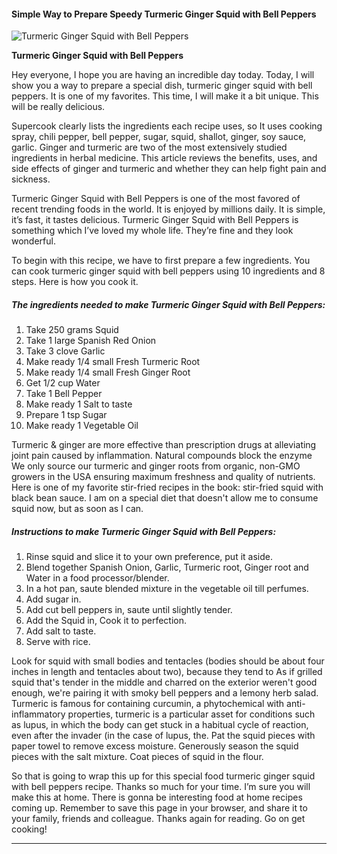             

#### Simple Way to Prepare Speedy Turmeric Ginger Squid with Bell Peppers

![Turmeric Ginger Squid with Bell Peppers](https://img-global.cpcdn.com/recipes/20404044/751x532cq70/turmeric-ginger-squid-with-bell-peppers-recipe-main-photo.jpg)

**Turmeric Ginger Squid with Bell Peppers**

Hey everyone, I hope you are having an incredible day today. Today, I will show you a way to prepare a special dish, turmeric ginger squid with bell peppers. It is one of my favorites. This time, I will make it a bit unique. This will be really delicious.

Supercook clearly lists the ingredients each recipe uses, so It uses cooking spray, chili pepper, bell pepper, sugar, squid, shallot, ginger, soy sauce, garlic. Ginger and turmeric are two of the most extensively studied ingredients in herbal medicine. This article reviews the benefits, uses, and side effects of ginger and turmeric and whether they can help fight pain and sickness.

Turmeric Ginger Squid with Bell Peppers is one of the most favored of recent trending foods in the world. It is enjoyed by millions daily. It is simple, it’s fast, it tastes delicious. Turmeric Ginger Squid with Bell Peppers is something which I’ve loved my whole life. They’re fine and they look wonderful.

To begin with this recipe, we have to first prepare a few ingredients. You can cook turmeric ginger squid with bell peppers using 10 ingredients and 8 steps. Here is how you cook it.

##### The ingredients needed to make Turmeric Ginger Squid with Bell Peppers:

1.  Take 250 grams Squid
2.  Take 1 large Spanish Red Onion
3.  Take 3 clove Garlic
4.  Make ready 1/4 small Fresh Turmeric Root
5.  Make ready 1/4 small Fresh Ginger Root
6.  Get 1/2 cup Water
7.  Take 1 Bell Pepper
8.  Make ready 1 Salt to taste
9.  Prepare 1 tsp Sugar
10.  Make ready 1 Vegetable Oil

Turmeric & ginger are more effective than prescription drugs at alleviating joint pain caused by inflammation. Natural compounds block the enzyme We only source our turmeric and ginger roots from organic, non-GMO growers in the USA ensuring maximum freshness and quality of nutrients. Here is one of my favorite stir-fried recipes in the book: stir-fried squid with black bean sauce. I am on a special diet that doesn't allow me to consume squid now, but as soon as I can.

##### Instructions to make Turmeric Ginger Squid with Bell Peppers:

1.  Rinse squid and slice it to your own preference, put it aside.
2.  Blend together Spanish Onion, Garlic, Turmeric root, Ginger root and Water in a food processor/blender.
3.  In a hot pan, saute blended mixture in the vegetable oil till perfumes.
4.  Add sugar in.
5.  Add cut bell peppers in, saute until slightly tender.
6.  Add the Squid in, Cook it to perfection.
7.  Add salt to taste.
8.  Serve with rice.

Look for squid with small bodies and tentacles (bodies should be about four inches in length and tentacles about two), because they tend to As if grilled squid that's tender in the middle and charred on the exterior weren't good enough, we're pairing it with smoky bell peppers and a lemony herb salad. Turmeric is famous for containing curcumin, a phytochemical with anti-inflammatory properties, turmeric is a particular asset for conditions such as lupus, in which the body can get stuck in a habitual cycle of reaction, even after the invader (in the case of lupus, the. Pat the squid pieces with paper towel to remove excess moisture. Generously season the squid pieces with the salt mixture. Coat pieces of squid in the flour.

So that is going to wrap this up for this special food turmeric ginger squid with bell peppers recipe. Thanks so much for your time. I’m sure you will make this at home. There is gonna be interesting food at home recipes coming up. Remember to save this page in your browser, and share it to your family, friends and colleague. Thanks again for reading. Go on get cooking!

* * *